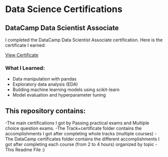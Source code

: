 # Data Science Certifications

## DataCamp Data Scientist Associate

I completed the DataCamp Data Scientist Associate certification. Here is the certificate I earned:

[View Certificate](DataCamp_Data_Scientist_Associate_Certificate.pdf)

### What I Learned:
- Data manipulation with pandas
- Exploratory data analysis (EDA)
- Building machine learning models using scikit-learn
- Model evaluation and hyperparameter tuning

## This repository contains:
  -The main certifications I got by Passing practical exams and Multiple choice question exams.
  -The Track+certificate folder contains the accomplishments I got after completing whole tracks (multiple courses)
  -The DataCamp certificates folder contains the different accomplishments I got after completing each course (from 2 to 4 hours) organized by topic
  -This Readme File :)
  
